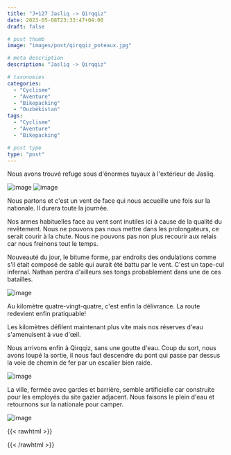 ```yaml
---
title: "J+127 Jasliq -> Qirqqiz"
date: 2023-05-08T23:33:47+04:00
draft: false

# post thumb
image: "images/post/qirqqiz_poteaux.jpg"

# meta description
description: "Jasliq -> Qirqqiz"

# taxonomies
categories:
  - "Cyclisme" 
  - "Aventure" 
  - "Bikepacking"
  - "Ouzbékistan" 
tags:
  - "Cyclisme" 
  - "Aventure" 
  - "Bikepacking" 

# post type
type: "post"
---
```


Nous avons trouvé refuge sous d'énormes tuyaux à l'extérieur de Jasliq. 

![image](../../images/post/qirqqiz_camp.jpg)
![image](../../images/post/qirqqiz_tuyau.jpg)

Nous partons et c'est un vent de face qui nous accueille une fois sur la nationale. Il durera toute la journée. 

Nos armes habituelles face au vent sont inutiles ici à cause de la qualité du revêtement. Nous ne pouvons pas nous mettre dans les prolongateurs, ce serait courir à la chute. Nous ne pouvons pas non plus recourir aux relais car nous freinons tout le temps. 

Nouveauté du jour, le bitume forme, par endroits des ondulations comme s'il était composé de sable qui aurait été battu par le vent. C'est un tape-cul infernal. Nathan perdra d'ailleurs ses tongs probablement dans une de ces batailles. 

![image](../../images/post/qirqqiz_insect.jpg)

Au kilomètre quatre-vingt-quatre, c'est enfin la délivrance. La route redevient enfin pratiquable!

Les kilomètres défilent maintenant plus vite mais nos réserves d'eau s'amenuisent à vue d'œil. 

Nous arrivons enfin à Qirqqiz, sans une goutte d'eau. Coup du sort, nous avons loupé la sortie, il nous faut descendre du pont qui passe par dessus la voie de chemin de fer par un escalier bien raide. 

![image](../../images/post/qirqqiz_escalier.jpg)

La ville, fermée avec gardes et barrière, semble artificielle car construite pour les employés du site gazier adjacent. Nous faisons le plein d'eau et retournons sur la nationale pour camper. 

![image](../../images/post/qirqqiz_usine.jpg)

{{< rawhtml >}} 
<div class="strava-embed-placeholder" data-embed-type="activity" data-embed-id="9040624361"></div><script src="https://strava-embeds.com/embed.js"></script>
{{< /rawhtml >}} 
